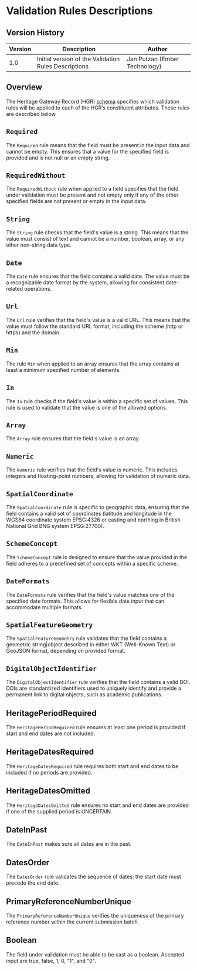 # Validation Rules Descriptions

## Version History 

Version| Description | Author 
--- | --- | --- 
1.0  | Initial version of the Validation Rules Descriptions | Jan Putzan (Ember Technology)

## Overview

The Heritage Gateway Record (HGR) [schema](HeritageGatewayRecordSchemaDocumentation.md) specifies which validation rules will be applied to each of the HGR’s constituent attributes. These rules are described below. 

## `Required`
The `Required` rule means that the field must be present in the input data and cannot be empty. This ensures that a value for the specified field is provided and is not null or an empty string.

## `RequiredWithout`
The `RequiredWithout` rule when applied to a field specifies that the field under validation must be present and not empty only if any of the other specified fields are not present or empty in the input data.

## `String`
The `String` rule checks that the field's value is a string. This means that the value must consist of text and cannot be a number, boolean, array, or any other non-string data type.

## `Date`
The `Date` rule ensures that the field contains a valid date. The value must be a recognizable date format by the system, allowing for consistent date-related operations.

## `Url`
The `Url` rule verifies that the field's value is a valid URL. This means that the value must follow the standard URL format, including the scheme (http or https) and the domain.

## `Min`

The rule `Min` when applied to an array ensures that the array contains at least a minimum specified number of elements.

## `In`
The `In` rule checks if the field's value is within a specific set of values. This rule is used to validate that the value is one of the allowed options.

## `Array`
The `Array` rule ensures that the field's value is an array.

## `Numeric`
The `Numeric` rule verifies that the field's value is numeric. This includes integers and floating-point numbers, allowing for validation of numeric data.

## `SpatialCoordinate`
The `SpatialCoordinate` rule is specific to geographic data, ensuring that the field contains a valid set of coordinates (latitude and longitude in the WGS84 coordinate system EPSG:4326 or easting and northing in British National Grid BNG system EPSG:27700).

## `SchemeConcept`
The `SchemeConcept` rule is designed to ensure that the value provided in the field adheres to a predefined set of concepts within a specific scheme.

## `DateFormats`
The `DateFormats` rule verifies that the field's value matches one of the specified date formats. This allows for flexible date input that can accommodate multiple formats.

## `SpatialFeatureGeometry`
The `SpatialFeatureGeometry` rule validates that the field contains a geometric string|object described in either WKT (Well-Known Text) or GeoJSON format, depending on provided format.

## `DigitalObjectIdentifier`
The `DigitalObjectIdentifier` rule verifies that the field contains a valid DOI. DOIs are standardized identifiers used to uniquely identify and provide a permanent link to digital objects, such as academic publications.

## HeritagePeriodRequired
The `HeritagePeriodRequired` rule ensures at least one period is provided if start and end dates are not included.

## HeritageDatesRequired
The `HeritageDatesRequired` rule requires both start and end dates to be included if no periods are provided.

## HeritageDatesOmitted
The `HeritageDatesOmitted` rule ensures no start and end dates are provided if one of the supplied period is UNCERTAIN. 

## DateInPast
The `DateInPast` makes sure all dates are in the past.

## DatesOrder
The `DatesOrder` rule validates the sequence of dates: the start date must precede the end date.

## PrimaryReferenceNumberUnique
The `PrimaryReferenceNumberUnique` verifies the uniqueness of the primary reference number within the current submission batch.

## Boolean
The field under validation must be able to be cast as a boolean. Accepted input are true, false, 1, 0, "1", and "0".

